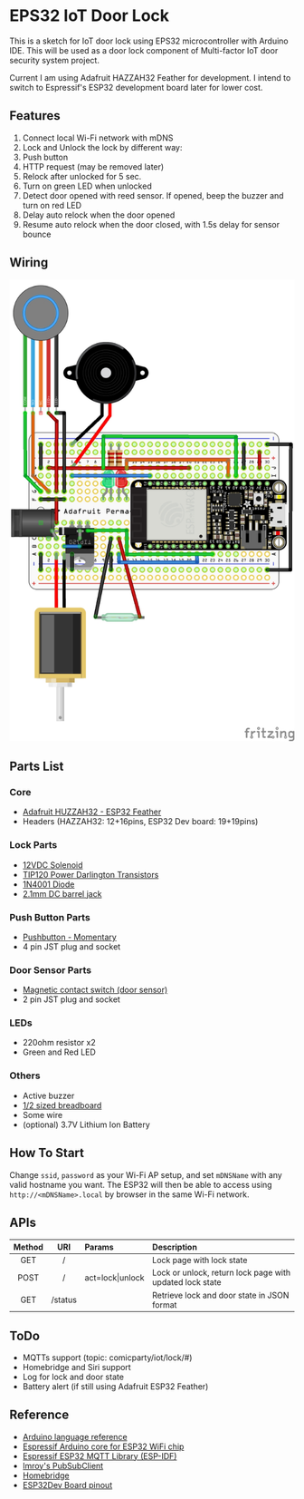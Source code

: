 # EPS32 IoT Door Lock
This is a sketch for IoT door lock using EPS32 microcontroller with Arduino IDE. This will be used as a door lock component of Multi-factor IoT door security system project.

Current I am using Adafruit HAZZAH32 Feather for development. I intend to switch to Espressif's ESP32 development board later for lower cost.

## Features
1. Connect local Wi-Fi network with mDNS
2. Lock and Unlock the lock by different way:
  4. Push button
  5. HTTP request (may be removed later)
6. Relock after unlocked for 5 sec.
7. Turn on green LED when unlocked
8. Detect door opened with reed sensor. If opened, beep the buzzer and turn on red LED
9. Delay auto relock when the door opened
10. Resume auto relock when the door closed, with 1.5s delay for sensor bounce

## Wiring
![ESP32 IoT door lock wiring](https://github.com/mickey9801/eps32_iot_door_lock/blob/master/Door%20Lock%20Sketch_HAZZAH32.jpg?raw=true)

## Parts List

### Core
* [Adafruit HUZZAH32 - ESP32 Feather](https://www.adafruit.com/product/3405)
* Headers (HAZZAH32: 12+16pins, ESP32 Dev board: 19+19pins)

### Lock Parts
* [12VDC Solenoid](https://www.adafruit.com/product/1512)
* [TIP120 Power Darlington Transistors](https://www.adafruit.com/product/976)
* [1N4001 Diode](https://www.adafruit.com/product/755)
* [2.1mm DC barrel jack](https://www.adafruit.com/product/373)

### Push Button Parts
* [Pushbutton - Momentary](https://www.adafruit.com/product/481)
* 4 pin JST plug and socket

### Door Sensor Parts
* [Magnetic contact switch (door sensor)](https://www.adafruit.com/product/375)
* 2 pin JST plug and socket

### LEDs
* 220ohm resistor x2
* Green and Red LED

### Others
* Active buzzer
* [1/2 sized breadboard](https://www.adafruit.com/product/1609)
* Some wire
* (optional) 3.7V Lithium Ion Battery

## How To Start
Change `ssid`, `password` as your Wi-Fi AP setup, and set `mDNSName` with any valid hostname you want. The ESP32 will then be able to access using `http://<mDNSName>.local` by browser in the same Wi-Fi network.

## APIs
Method|URI|Params|Description
:----:|:-:|:-----|:----------
GET|/||Lock page with lock state  
POST|/|act=lock\|unlock|Lock or unlock, return lock page with updated lock state
GET|/status||Retrieve lock and door state in JSON format

## ToDo
* MQTTs support (topic: comicparty/iot/lock/#)
* Homebridge and Siri support
* Log for lock and door state
* Battery alert (if still using Adafruit ESP32 Feather)

## Reference
* [Arduino language reference](https://www.arduino.cc/en/Reference/HomePage)
* [Espressif Arduino core for ESP32 WiFi chip](https://github.com/espressif/arduino-esp32)
* [Espressif ESP32 MQTT Library (ESP-IDF)](https://github.com/espressif/esp-mqtt)
* [lmroy's PubSubClient](https://github.com/Imroy/pubsubclient)
* [Homebridge](https://github.com/nfarina/homebridge)
* [ESP32Dev Board pinout](https://github.com/espressif/arduino-esp32/blob/master/docs/esp32_pinmap.png)

